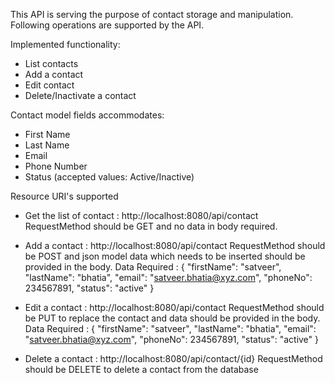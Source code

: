 
This API is serving the purpose of contact storage and manipulation. Following operations are supported by the API.

Implemented functionality:
- List contacts
- Add a contact
- Edit contact
- Delete/Inactivate a contact

Contact model fields accommodates:
- First Name
- Last Name
- Email
- Phone Number
- Status (accepted values: Active/Inactive)

Resource URI's supported
- Get the list of contact : http://localhost:8080/api/contact
RequestMethod should be GET and no data in body required.

- Add a contact : http://localhost:8080/api/contact
RequestMethod should be POST and json model data which needs to be inserted should be provided in the body.
Data Required : {
        "firstName": "satveer",
        "lastName": "bhatia",
        "email": "satveer.bhatia@xyz.com",
        "phoneNo": 234567891,
        "status": "active"
    }
	
	
- Edit a contact : http://localhost:8080/api/contact
RequestMethod should be PUT to replace the contact and data should be provided in the body.
Data Required : {
        "firstName": "satveer",
        "lastName": "bhatia",
        "email": "satveer.bhatia@xyz.com",
        "phoneNo": 234567891,
        "status": "active"
    }
	
- Delete a contact : http://localhost:8080/api/contact/{id}
RequestMethod should be DELETE to delete a contact from the database